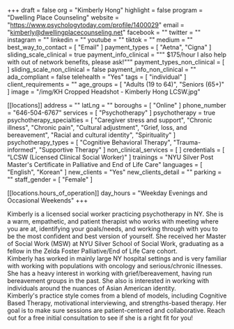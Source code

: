 +++
draft = false
org = "Kimberly Hong"
highlight = false
program = "Dwelling Place Counseling"
website = "https://www.psychologytoday.com/profile/1400029"
email = "kimberly@dwellingplacecounseling.net"
facebook = ""
twitter = ""
instagram = ""
linkedin = ""
youtube = ""
tiktok = ""
medium = ""
best_way_to_contact = [ "Email" ]
payment_types = [ "Aetna", "Cigna" ]
sliding_scale_clinical = true
payment_info_clinical = """
$175/hour
I also help with out of network benefits, please ask!"""
payment_types_non_clinical = [ ]
sliding_scale_non_clinical = false
payment_info_non_clinical = ""
ada_compliant = false
telehealth = "Yes"
tags = [ "individual" ]
client_requirements = ""
age_groups = [ "Adults (19 to 64)", "Seniors (65+)" ]
image = "/img/KH Cropped Headshot - Kimberly Hong LCSW.jpg"

[[locations]]
address = ""
latLng = ""
boroughs = [ "Online" ]
phone_number = "646-504-6767"
services = [ "Psychotherapy" ]
psychotherapy = true
psychotherapy_specialties = [
  "Caregiver stress and support",
  "Chronic illness",
  "Chronic pain",
  "Cultural adjustment",
  "Grief, loss, and bereavement",
  "Racial and cultural identity",
  "Spirituality"
]
psychotherapy_types = [
  "Cognitive Behavioral Therapy",
  "Trauma-informed",
  "Supportive Therapy"
]
non_clinical_services = [ ]
credentials = [ "LCSW (Licensed Clinical Social Worker)" ]
trainings = "NYU Silver Post Master's Certificate in Palliative and End of Life Care"
languages = [ "English", "Korean" ]
new_clients = "Yes"
new_clients_detail = ""
parking = ""
staff_gender = [ "Female" ]

  [[locations.hours_of_operation]]
  day_hours = "Weekday Evenings and Occasional Weekends"
+++


Kimberly is a licensed social worker practicing psychotherapy in NY.  She is a warm, empathetic, and patient therapist who works with meeting where you are at, identifying your goals/needs, and working through with you to be the most confident and best version of yourself.  She received her Master of Social Work (MSW) at NYU Silver School of Social Work, graduating as a fellow in the Zelda Foster Palliative/End of Life Care cohort. <br>
Kimberly has worked in mainly large NY hospital settings and is very familiar with working with populations with oncology and serious/chronic illnesses.  She has a heavy interest in working with grief/bereavement, having run bereavement groups in the past.  She also is interested in working with individuals around the nuances of Asian American identity. <br>
Kimberly's practice style comes from a blend of models, including Cognitive Based Therapy, motivational interviewing, and strengths-based therapy.  Her goal is to make sure sessions are patient-centered and collaborative.  Reach out for a free initial consultation to see if she is a right fit for you! <br>
